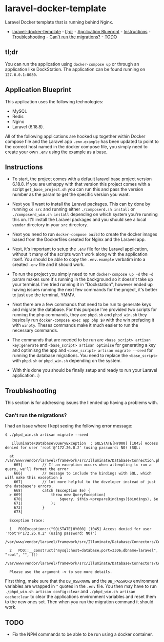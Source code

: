 # laravel-docker-template

Laravel Docker template that is running behind Nginx.

- [laravel-docker-template](#laravel-docker-template) - [tl;dr](#tldr) - [Application Blueprint](#application-blueprint) - [Instructions](#instructions) - [Troubleshooting](#troubleshooting) - [Can't run the migrations?](#cant-run-the-migrations) - [TODO](#todo)

## tl;dr

You can run the application using `docker-compose up` or through an application like DockStation. The application can be found running on `127.0.0.1:8080`.

## Application Blueprint

This application uses the following technologies:

- MySQL
- Redis
- Nginx
- Laravel (6.18.8).

All of the following applications are hooked up together within Docker compose file and the Laravel app `.env.example` has been updated to point to the correct host named in the docker compose file, you simply need to create your own `.env` using the example as a base.

## Instructions

- To start, the project comes with a default laravel base project version 6.18.8. If you are unhappy with that version this project comes with a script `get_base_project.sh` you can run this and pass the version number as the param to get the specific version you want.

- Next you'll want to install the Laravel packages. This can by done by running `cd src` and running either `./composerd.sh install` or `./composerd_win.sh install` depending on which system you're running this on. It'll install the Laravel packages and you should see a local `vendor` directory in your `src` directory.

- Next you need to run `docker-compose build` to create the docker images based from the Dockerfiles created for Nginx and the Laravel app.

- Next, it's important to setup the `.env` file for the Laravel application, without it many of the scripts won't work along with the application itself. You should be able to copy the `.env.example` verbatim into a created `.env` file and it should work.

- To run the project you simply need to run `docker-compose up -d` the `-d` param makes sure it's running in the background so it doesn't take up your terminal. I've tried running it in "Dockstation", however ended up having issues running the next few commands for the project, it's better to just use the terminal, YMMV.

- Next there are a few commands that need to be run to generate keys and migrate the database. For this purpose I've provided two scripts for running the php commands, they are `phpd.sh` and `phpd_win.sh` they basically run `docker-compose exec app php $@` with the win prefacing it with `winpty`. Theses commands make it much easier to run the necessary commands.

- The commands that are needed to be run are `<base_script> artisan key:generate` and `<base_script> artisan optimise` for generating a key and optimisng the app and `<base_script> artisan migrate --seed` for running the database migrations. You need to replace the `<base_script>` with `phpd.sh` or `phpd_win.sh` depending on the system.

- With this done you should be finally setup and ready to run your Laravel application. :)

## Troubleshooting

This section is for addressing issues the I ended up having a problems with.

### Can't run the migrations?

I had an issue where I kept seeing the following error message:

```
$ ./phpd_win.sh artisan migrate --seed

   Illuminate\Database\QueryException  : SQLSTATE[HY000] [1045] Access denied for user 'root'@'172.26.0.2' (using password: NO) (SQL:

  at /var/www/vendor/laravel/framework/src/Illuminate/Database/Connection.php:669
    665|         // If an exception occurs when attempting to run a query, we'll format the error
    666|         // message to include the bindings with SQL, which will make this exception a
    667|         // lot more helpful to the developer instead of just the database's errors.
    668|         catch (Exception $e) {
  > 669|             throw new QueryException(
    670|                 $query, $this->prepareBindings($bindings), $e
    671|             );
    672|         }
    673|

  Exception trace:

  1   PDOException::("SQLSTATE[HY000] [1045] Access denied for user 'root'@'172.26.0.2' (using password: NO)")
      /var/www/vendor/laravel/framework/src/Illuminate/Database/Connectors/Connector.php:70

  2   PDO::__construct("mysql:host=database;port=3306;dbname=laravel", "root", "", [])
      /var/www/vendor/laravel/framework/src/Illuminate/Database/Connectors/Connector.php:70

  Please use the argument -v to see more details.
```

First thing, make sure that the `DB_USERNAME` and the `DB_PASSWORD` environment variables are wrapped in `"` quotes in the `.env` file. You then may have to run `./phpd_win.sh artisan config:clear` and `./phpd_win.sh artisan cache:clear` to clear the applications environment variables and reset them to the new ones set. Then when you run the migration command it should work.

## TODO

- Fix the NPM commands to be able to be run using a docker container.
